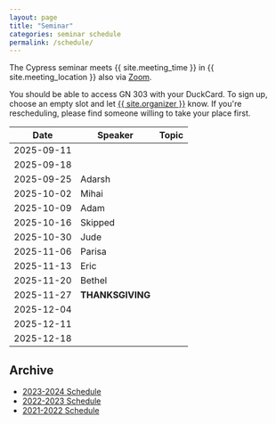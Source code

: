 ```yaml
---
layout: page
title: "Seminar"
categories: seminar schedule
permalink: /schedule/
---
```


<link rel="stylesheet" href="{{ "/assets/schedule.css" | relative_url }}">

The Cypress seminar meets {{ site.meeting_time }} in {{ site.meeting_location }} also via [Zoom](https://stevens.zoom.us/j/96042392165).

You should be able to access GN 303 with your DuckCard. To sign up,
choose an empty slot and let <a id="contact" href="mailto:{{
site.email }}">{{ site.organizer }}</a> know. If you're rescheduling, please
find someone willing to take your place first.

| Date       | Speaker            | Topic                                                                               |
| ---------- | ------------------ | ----------------------------------------------------------------------------------- |
| 2025-09-11 | | |
| 2025-09-18 | | |
| 2025-09-25 | Adarsh | |
| 2025-10-02 | Mihai | |
| 2025-10-09 | Adam | |
| 2025-10-16 | Skipped | |
| 2025-10-30 | Jude | |
| 2025-11-06 | Parisa | |
| 2025-11-13 | Eric | |
| 2025-11-20 | Bethel | |
| 2025-11-27 | **THANKSGIVING** | |
| 2025-12-04 | | |
| 2025-12-11 | | |
| 2025-12-18 | | |

## Archive

- [2023-2024 Schedule](2023_2024.html)
- [2022-2023 Schedule](2022_2023.html)
- [2021-2022 Schedule](2021_2022.html)
